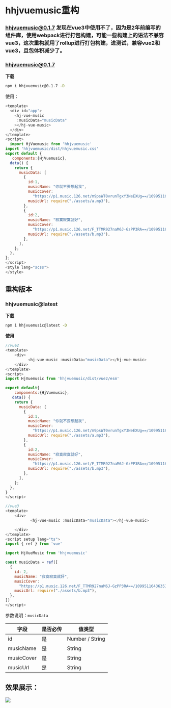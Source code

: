 # hhjvuemusic重构

### hhjvuemusic@0.1.7 发现在vue3中使用不了，因为是2年前编写的组件库，使用webpack进行打包构建，可能一些构建上的语法不兼容vue3，这次重构就用了rollup进行打包构建，进测试，兼容vue2和vue3，且包体积减少了。


### hhjvuemusic@0.1.7

**下载**

```bash
npm i hhjvuemusic@0.1.7 -D
```

使用：

```js
<template>
  <div id="app">
    <hj-vue-music
     :musicData="musicData"
    ></hj-vue-music>
  </div>
</template>
<script>
  import HjVuemusic from 'hhjvuemusic'
import 'hhjvuemusic/dist/hhjvuemusic.css'
export default {
   components:{HjVuemusic},
  data() {
    return {
      musicData: [
        {
          id:1,
          musicName: "你就不要想起我",
          musicCover:
            "https://p1.music.126.net/m9psWT0vrunTgxY3NeEXUg==/109951164694992804.jpg",
          musicUrl: require("./assets/a.mp3"),
        },
        {
          id:2,
          musicName: "寂寞寂寞就好",
          musicCover:
            "https://p1.music.126.net/F_TTMR927naM6J-GzPP3RA==/109951164363518103.jpg",
          musicUrl: require("./assets/b.mp3"),
        },
      ],
    };
  },
};
</script>
<style lang="scss">
</style>

```

## 重构版本
### hhjvuemusic@latest

**下载**

```bash
npm i hhjvuemusic@latest -D
```

**使用**
```js
//vue2
<template>
    <div>
          <hj-vue-music :musicData="musicData"></hj-vue-music>
    </div>
</template>
<script>
import HjVuemusic from 'hhjvuemusic/dist/vue2/esm'

export default{
    components:{HjVuemusic},
   data() {
    return {
      musicData: [
        {
          id:1,
          musicName: "你就不要想起我",
          musicCover:
            "https://p1.music.126.net/m9psWT0vrunTgxY3NeEXUg==/109951164694992804.jpg",
          musicUrl: require("./assets/a.mp3"),
        },
        {
          id:2,
          musicName: "寂寞寂寞就好",
          musicCover:
            "https://p1.music.126.net/F_TTMR927naM6J-GzPP3RA==/109951164363518103.jpg",
          musicUrl: require("./assets/b.mp3"),
        },
      ],
    };
  },
}
</script>
```
```js
//vue3
<template>
    <div>
           <hj-vue-music :musicData="musicData"></hj-vue-music>

    </div>
</template>
<script setup lang="ts">
import { ref } from 'vue'

import HjVueMusic from 'hhjvuemusic'

const musicData = ref([
  {
    id: 2,
    musicName: "寂寞寂寞就好",
    musicCover:
      "https://p1.music.126.net/F_TTMR927naM6J-GzPP3RA==/109951164363518103.jpg",
    musicUrl: require("./assets/b.mp3"),
  },
])
</script>
```

参数说明：`musicData`

| 字段       | 是否必传 | 值类型          |
| ---------- | -------- | --------------- |
| id         | 是       | Number / String |
| musicName  | 是       | String          |
| musicCover | 是       | String          |
| musicUrl   | 是       | String          |

## 效果展示：

![](https://i.loli.net/2021/05/07/AUBNHwbIfZjVMXu.png)
